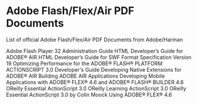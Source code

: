 # Adobe Flash/Flex/Air PDF Documents

List of official Adobe Flash/Flex/Air PDF Documents from Adobe/Harman

Adobe Flash Player 32 Administration Guide
HTML Developer’s Guide for ADOBE® AIR
HTML Developer’s Guide for
SWF Format Specification Version 19
Optimizing Performance for the ADOBE® FLASH® PLATFORM
ACTIONSCRIPT 3.0 Developer's Guide
Developing Native Extensions for ADOBE® AIR
Building ADOBE AIR Applications
Developing Mobile Applications with ADOBE® FLEX® 4.6 and ADOBE® FLASH® BUILDER 4.6
OReilly Essential ActionScript 3.0
OReilly Learning ActionScript 3.0
OReilly Essential ActionScript 3.0 by Colin Moock
Using ADOBE® FLEX® 4.6
